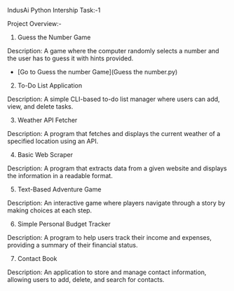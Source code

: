 IndusAi Python Intership Task:-1

Project Overview:-

1. Guess the Number Game
   
Description: A game where the computer randomly selects a number and the user has to guess it with hints provided.

- [Go to Guess the number Game](Guess the number.py)

2. To-Do List Application
 
Description: A simple CLI-based to-do list manager where users can add, view, and delete tasks.

3. Weather API Fetcher
 
Description: A program that fetches and displays the current weather of a specified location using an API.

4. Basic Web Scraper

Description: A program that extracts data from a given website and displays the information in a readable format.

5. Text-Based Adventure Game

Description: An interactive game where players navigate through a story by making choices at each step.

6. Simple Personal Budget Tracker

Description: A program to help users track their income and expenses, providing a summary of their financial status.

7. Contact Book
   
Description: An application to store and manage contact information, allowing users to add, delete, and search for contacts.


